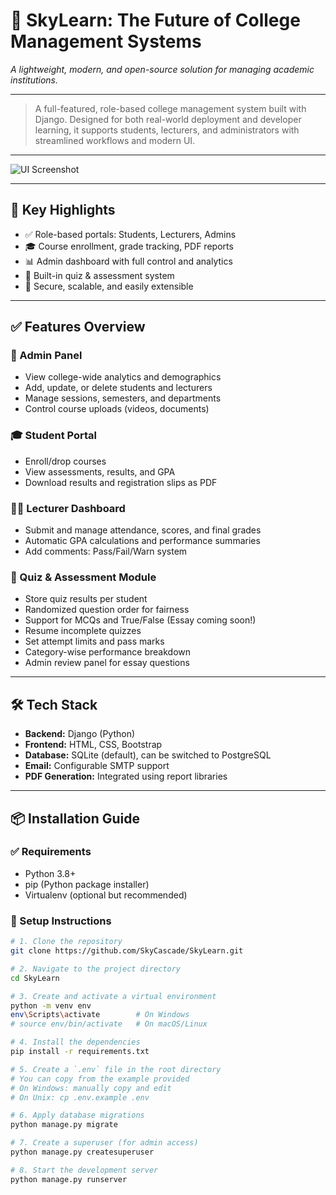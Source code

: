 # 🚀 SkyLearn: The Future of College Management Systems  
*A lightweight, modern, and open-source solution for managing academic institutions.*

---

> A full-featured, role-based college management system built with Django. Designed for both real-world deployment and developer learning, it supports students, lecturers, and administrators with streamlined workflows and modern UI.

---

![UI Screenshot](https://github.com/user-attachments/assets/08644f49-6ae0-4695-86cc-afe331c6f61a)

---

## 🎯 Key Highlights

- ✅ Role-based portals: Students, Lecturers, Admins  
- 🎓 Course enrollment, grade tracking, PDF reports  
- 📊 Admin dashboard with full control and analytics  
- 🧪 Built-in quiz & assessment system  
- 🔐 Secure, scalable, and easily extensible

---

## ✅ Features Overview

### 🔐 Admin Panel
- View college-wide analytics and demographics
- Add, update, or delete students and lecturers
- Manage sessions, semesters, and departments
- Control course uploads (videos, documents)

### 🎓 Student Portal
- Enroll/drop courses
- View assessments, results, and GPA
- Download results and registration slips as PDF

### 👨‍🏫 Lecturer Dashboard
- Submit and manage attendance, scores, and final grades
- Automatic GPA calculations and performance summaries
- Add comments: Pass/Fail/Warn system

### 🧠 Quiz & Assessment Module
- Store quiz results per student
- Randomized question order for fairness
- Support for MCQs and True/False (Essay coming soon!)
- Resume incomplete quizzes
- Set attempt limits and pass marks
- Category-wise performance breakdown
- Admin review panel for essay questions

---

## 🛠️ Tech Stack

- **Backend:** Django (Python)
- **Frontend:** HTML, CSS, Bootstrap
- **Database:** SQLite (default), can be switched to PostgreSQL
- **Email:** Configurable SMTP support
- **PDF Generation:** Integrated using report libraries

---

## 📦 Installation Guide

### ✅ Requirements
- Python 3.8+
- pip (Python package installer)
- Virtualenv (optional but recommended)

### 🧰 Setup Instructions

```bash
# 1. Clone the repository
git clone https://github.com/SkyCascade/SkyLearn.git

# 2. Navigate to the project directory
cd SkyLearn

# 3. Create and activate a virtual environment
python -m venv env
env\Scripts\activate        # On Windows
# source env/bin/activate   # On macOS/Linux

# 4. Install the dependencies
pip install -r requirements.txt

# 5. Create a `.env` file in the root directory
# You can copy from the example provided
# On Windows: manually copy and edit
# On Unix: cp .env.example .env

# 6. Apply database migrations
python manage.py migrate

# 7. Create a superuser (for admin access)
python manage.py createsuperuser

# 8. Start the development server
python manage.py runserver
